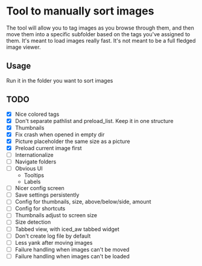 # Tool to manually sort images

The tool will allow you to tag images as you browse through them, and then move them into a specific subfolder based on the tags you've assigned to them.
	It's meant to load images really fast. It's not meant to be a full fledged image viewer.

## Usage

Run it in the folder you want to sort images

## TODO

- [x] Nice colored tags
- [x] Don't separate pathlist and preload_list. Keep it in one structure
- [x] Thumbnails
- [x] Fix crash when opened in empty dir
- [x] Picture placeholder the same size as a picture
- [x] Preload current image first
- [ ] Internationalize
- [ ] Navigate folders
- [ ] Obvious UI
    - Tooltips
    - Labels
- [ ] Nicer config screen
- [ ] Save settings persistently
- [ ] Config for thumbnails, size, above/below/side, amount
- [ ] Config for shortcuts
- [ ] Thumbnails adjust to screen size
- [ ] Size detection
- [ ] Tabbed view, with iced_aw tabbed widget
- [ ] Don't create log file by default
- [ ] Less yank after moving images
- [ ] Failure handling when images can't be moved
- [ ] Failure handling when images can't be loaded
